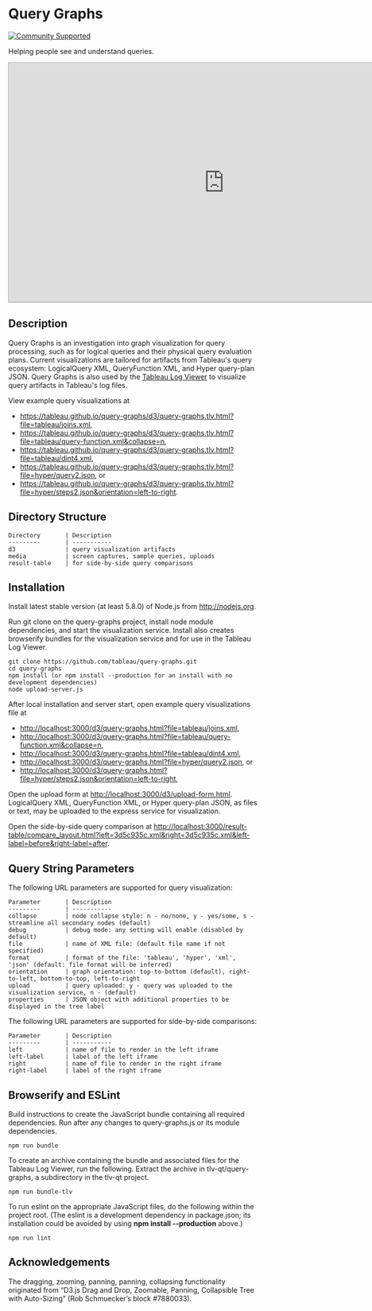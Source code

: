 Query Graphs
============
[![Community Supported](https://img.shields.io/badge/Support%20Level-Community%20Supported-457387.svg)](https://www.tableau.com/support-levels-it-and-developer-tools)

Helping people see and understand queries.

<iframe src="https://tableau.github.io/query-graphs/d3/query-graphs.tlv.html?file=tableau/joins.xml" style="width: 90vw; height: 50vw; border-style: groove"></iframe>

Description
-----------

Query Graphs is an investigation into graph visualization for query processing, such as for logical queries and their physical
query evaluation plans.
Current visualizations are tailored for artifacts from Tableau's query ecosystem:
LogicalQuery XML, QueryFunction XML, and Hyper query-plan JSON.
Query Graphs is also used by the
[Tableau Log Viewer](https://github.com/tableau/tableau-log-viewer)
to visualize query artifacts in Tableau's log files.

View example query visualizations at
* <https://tableau.github.io/query-graphs/d3/query-graphs.tlv.html?file=tableau/joins.xml>,
* <https://tableau.github.io/query-graphs/d3/query-graphs.tlv.html?file=tableau/query-function.xml&collapse=n>,
* <https://tableau.github.io/query-graphs/d3/query-graphs.tlv.html?file=tableau/dint4.xml>,
* <https://tableau.github.io/query-graphs/d3/query-graphs.tlv.html?file=hyper/query2.json>, or
* <https://tableau.github.io/query-graphs/d3/query-graphs.tlv.html?file=hyper/steps2.json&orientation=left-to-right>.

Directory Structure
-------------------

```
Directory       | Description
---------       | -----------
d3              | query visualization artifacts
media           | screen captures, sample queries, uploads
result-table    | for side-by-side query comparisons
```

Installation
------------

Install latest stable version (at least 5.8.0) of Node.js from <http://nodejs.org>.

Run git clone on the query-graphs project, install node module dependencies, and
start the visualization service.
Install also creates browserify bundles for the visualization service and for use in the Tableau Log Viewer.

```shell
git clone https://github.com/tableau/query-graphs.git
cd query-graphs
npm install (or npm install --production for an install with no development dependencies)
node upload-server.js
```

After local installation and server start, open example query visualizations file at
* <http://localhost:3000/d3/query-graphs.html?file=tableau/joins.xml>,
* <http://localhost:3000/d3/query-graphs.html?file=tableau/query-function.xml&collapse=n>,
* <http://localhost:3000/d3/query-graphs.html?file=tableau/dint4.xml>,
* <http://localhost:3000/d3/query-graphs.html?file=hyper/query2.json>, or
* <http://localhost:3000/d3/query-graphs.html?file=hyper/steps2.json&orientation=left-to-right>,

Open the upload form at 
<http://localhost:3000/d3/upload-form.html>.
LogicalQuery XML, QueryFunction XML, or Hyper query-plan JSON, as files or text,
may be uploaded to the express service for visualization.

Open the side-by-side query comparison at 
<http://localhost:3000/result-table/compare_layout.html?left=3d5c935c.xml&right=3d5c935c.xml&left-label=before&right-label=after>.

Query String Parameters
-----------------------

The following URL parameters are supported for query visualization:

```
Parameter       | Description
---------       | -----------
collapse        | node collapse style: n - no/none, y - yes/some, s - streamline all secondary nodes (default)
debug           | debug mode: any setting will enable (disabled by default)
file            | name of XML file: (default file name if not specified)
format          | format of the file: 'tableau', 'hyper', 'xml', 'json' (default: file format will be inferred)
orientation     | graph orientation: top-to-bottom (default), right-to-left, bottom-to-top, left-to-right
upload          | query uploaded: y - query was uploaded to the visualization service, n - (default)
properties      | JSON object with additional properties to be displayed in the tree label

```

The following URL parameters are supported for side-by-side comparisons:

```
Parameter       | Description
---------       | -----------
left            | name of file to render in the left iframe
left-label      | label of the left iframe
right           | name of file to render in the right iframe
right-label     | label of the right iframe
```

Browserify and ESLint
---------------------

Build instructions to create the JavaScript bundle containing all required dependencies.
Run after any changes to query-graphs.js or its module dependencies.

```shell
npm run bundle
```

To create an archive containing the bundle and associated files for the Tableau Log Viewer, run
the following. Extract the archive in tlv-qt/query-graphs, a subdirectory in the tlv-qt project.

```shell
npm run bundle-tlv
```

To run eslint on the appropriate JavaScript files, do the following within the project root.
(The eslint is a development dependency in package.json;
its installation could be avoided by using **npm install --production** above.)

```shell
npm run lint
```

Acknowledgements 
----------------

The dragging, zooming, panning, panning, collapsing functionality originated from 
“D3.js Drag and Drop, Zoomable, Panning, Collapsible Tree with Auto-Sizing” (Rob Schmuecker’s block #7880033).

